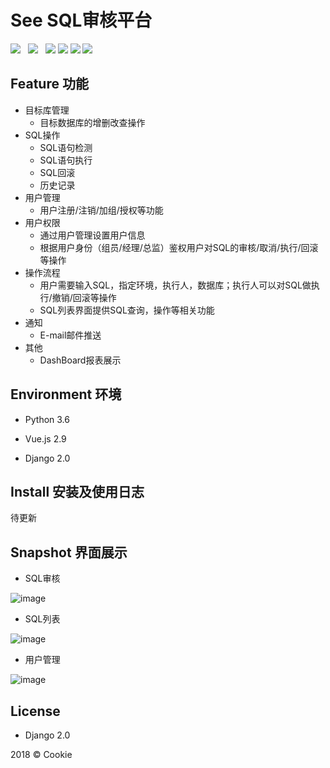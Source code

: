 
# See SQL审核平台

![](https://img.shields.io/badge/build-release-brightgreen.svg)  
![](https://img.shields.io/badge/version-v1.0.0-brightgreen.svg)  
![](https://img.shields.io/badge/vue.js-2.9.1-brightgreen.svg) 
![](https://img.shields.io/badge/iview-2.8.0-brightgreen.svg?style=flat-square) 
![](https://img.shields.io/badge/python-3.6-brightgreen.svg)
![](https://img.shields.io/badge/Django-2.0-brightgreen.svg)

## Feature 功能

- 目标库管理
    - 目标数据库的增删改查操作
- SQL操作
    - SQL语句检测
    - SQL语句执行
    - SQL回滚
    - 历史记录
- 用户管理
    - 用户注册/注销/加组/授权等功能
- 用户权限
    - 通过用户管理设置用户信息
    - 根据用户身份（组员/经理/总监）鉴权用户对SQL的审核/取消/执行/回滚等操作
- 操作流程
    - 用户需要输入SQL，指定环境，执行人，数据库；执行人可以对SQL做执行/撤销/回滚等操作
    - SQL列表界面提供SQL查询，操作等相关功能
- 通知
    - E-mail邮件推送
- 其他
    - DashBoard报表展示

## Environment 环境

- Python 3.6

- Vue.js 2.9

- Django 2.0

## Install 安装及使用日志
待更新

## Snapshot 界面展示

- SQL审核

![image](https://github.com/chenkun1998/see/blob/master/frontend/src/images/github/check.png)

- SQL列表

![image](https://github.com/chenkun1998/see/blob/master/frontend/src/images/github/list.png)

- 用户管理

![image](https://github.com/chenkun1998/see/blob/master/frontend/src/images/github/user.png)


## License

- Django 2.0

2018 © Cookie


